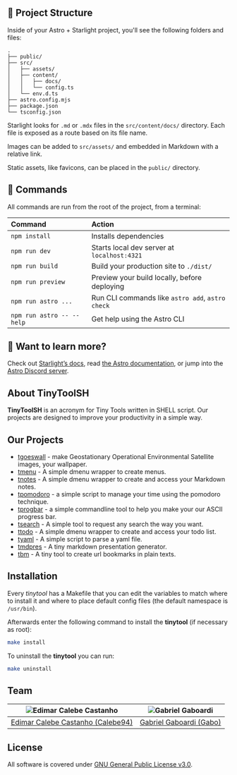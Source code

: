 ## 🚀 Project Structure

Inside of your Astro + Starlight project, you'll see the following folders and files:

```
.
├── public/
├── src/
│   ├── assets/
│   ├── content/
│   │   ├── docs/
│   │   └── config.ts
│   └── env.d.ts
├── astro.config.mjs
├── package.json
└── tsconfig.json
```

Starlight looks for `.md` or `.mdx` files in the `src/content/docs/` directory. Each file is exposed as a route based on its file name.

Images can be added to `src/assets/` and embedded in Markdown with a relative link.

Static assets, like favicons, can be placed in the `public/` directory.

## 🧞 Commands

All commands are run from the root of the project, from a terminal:

| Command                   | Action                                           |
| :------------------------ | :----------------------------------------------- |
| `npm install`             | Installs dependencies                            |
| `npm run dev`             | Starts local dev server at `localhost:4321`      |
| `npm run build`           | Build your production site to `./dist/`          |
| `npm run preview`         | Preview your build locally, before deploying     |
| `npm run astro ...`       | Run CLI commands like `astro add`, `astro check` |
| `npm run astro -- --help` | Get help using the Astro CLI                     |

## 👀 Want to learn more?

Check out [Starlight’s docs](https://starlight.astro.build/), read [the Astro documentation](https://docs.astro.build), or jump into the [Astro Discord server](https://astro.build/chat).

## About TinyToolSH

**TinyToolSH** is an acronym for Tiny Tools written in SHELL script.
Our projects are designed to improve your productivity in a simple way.

## Our Projects

- [tgoeswall](/projects/tgoeswall) - make Geostationary Operational Environmental Satellite images, your wallpaper.
- [tmenu](/projects/tmenu) - A simple dmenu wrapper to create menus.
- [tnotes](/projects/tnotes) - A simple dmenu wrapper to create and access your Markdown notes.
- [tpomodoro](/projects/tpomodoro) - a simple script to manage your time using the pomodoro technique.
- [tprogbar](/projects/tprogbar) - a simple commandline tool to help you make your our ASCII progress bar.
- [tsearch](/projects/tsearch) - A simple tool to request any search the way you want.
- [ttodo](/projects/ttodo) - A simple dmenu wrapper to create and access your todo list.
- [tyaml](/projects/tyaml) - A simple script to parse a yaml file.
- [tmdpres](/projects/tmdpres) - A tiny markdown presentation generator.
- [tbm](/projects/tbm) - A tiny tool to create url bookmarks in plain texts.

## Installation

Every _tinytool_ has a Makefile that you can edit the variables to match where to install it and where to place default config files (the default namespace is `/usr/bin`).

Afterwards enter the following command to install the **tinytool** (if necessary as root):

```bash
make install
```

To uninstall the **tinytool** you can run:

```bash
make uninstall
```

## Team

| <img src="https://github.com/Calebe94.png?size=200" alt="Edimar Calebe Castanho"> | <img src="https://github.com/gbgabo.png?size=200" alt="Gabriel Gaboardi"> |
| :-------------------------------------------------------------------------------: | :-----------------------------------------------------------------------: |
|         [Edimar Calebe Castanho (Calebe94)](https://github.com/Calebe94)          |           [Gabriel Gaboardi (Gabo)](https://github.com/gbgabo)            |

## License

All software is covered under [GNU General Public License v3.0](https://www.gnu.org/licenses/gpl-3.0.en.html).

